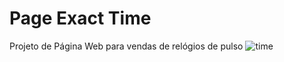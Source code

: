 # Page Exact Time

Projeto de Página Web para vendas de relógios de pulso ![time](assets/images/favicon.ico)

